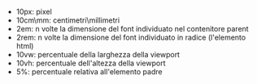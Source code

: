 * 10px: pixel
* 10cm\\mm: centimetri\\millimetri
* 2em: n volte la dimensione del font individuato nel contenitore parent
* 2rem: n volte la dimensione del font individuato in radice (l'elemento html)
* 10vw: percentuale della larghezza della viewport  
* 10vh: percentuale dell'altezza della viewport
* 5%: percentuale relativa all'elemento padre